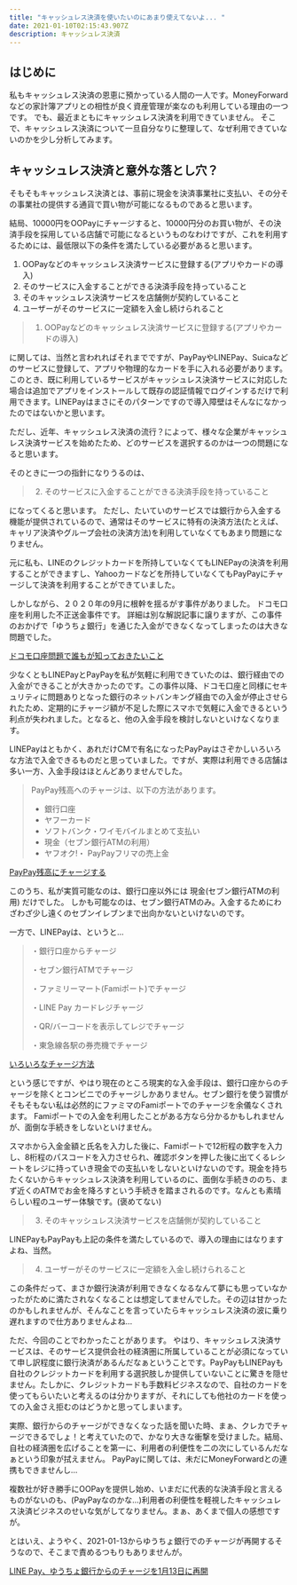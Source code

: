 ```yaml
---
title: "キャッシュレス決済を使いたいのにあまり使えてないよ... "
date: 2021-01-10T02:15:43.907Z
description: キャッシュレス決済
---
```

## はじめに

私もキャッシュレス決済の恩恵に預かっている人間の一人です。MoneyForwardなどの家計簿アプリとの相性が良く資産管理が楽なのも利用している理由の一つです。
でも、最近まともにキャッシュレス決済を利用できていません。
そこで、キャッシュレス決済について一旦自分なりに整理して、なぜ利用できていないのかを少し分析してみます。

## キャッシュレス決済と意外な落とし穴？

そもそもキャッシュレス決済とは、事前に現金を決済事業社に支払い、その分その事業社の提供する通貨で買い物が可能になるものであると思います。

結局、10000円をOOPayにチャージすると、10000円分のお買い物が、その決済手段を採用している店舗で可能になるというものなわけですが、これを利用するためには、最低限以下の条件を満たしている必要があると思います。

1. OOPayなどのキャッシュレス決済サービスに登録する(アプリやカードの導入)
2. そのサービスに入金することができる決済手段を持っていること
3. そのキャッシュレス決済サービスを店舗側が契約していること
4. ユーザーがそのサービスに一定額を入金し続けられること

> 1. OOPayなどのキャッシュレス決済サービスに登録する(アプリやカードの導入)

に関しては、当然と言われればそれまでですが、PayPayやLINEPay、Suicaなどのサービスに登録して、アプリや物理的なカードを手に入れる必要があります。このとき、既に利用しているサービスがキャッシュレス決済サービスに対応した場合は追加でアプリをインストールして既存の認証情報でログインするだけで利用できます。LINEPayはまさにそのパターンですので導入障壁はそんなになかったのではないかと思います。

ただし、近年、キャッシュレス決済の流行？によって、様々な企業がキャッシュレス決済サービスを始めたため、どのサービスを選択するのかは一つの問題になると思います。

そのときに一つの指針になりうるのは、

> 2. そのサービスに入金することができる決済手段を持っていること

になってくると思います。
ただし、たいていのサービスでは銀行から入金する機能が提供されているので、通常はそのサービスに特有の決済方法(たとえば、キャリア決済やグループ会社の決済方法)を利用していなくてもあまり問題になりません。

元に私も、LINEのクレジットカードを所持していなくてもLINEPayの決済を利用することができますし、Yahooカードなどを所持していなくてもPayPayにチャージして決済を利用することができていました。

しかしながら、２０２０年の9月に根幹を揺るがす事件がありました。
ドコモ口座を利用した不正送金事件です。
詳細は別な解説記事に譲りますが、この事件のおかげで「ゆうちょ銀行」を通じた入金ができなくなってしまったのは大きな問題でした。

[ドコモ口座問題で誰もが知っておきたいこと](https://www.itmedia.co.jp/news/articles/2009/16/news047.html)

少なくともLINEPayとPayPayを私が気軽に利用できていたのは、銀行経由での入金ができることが大きかったのです。この事件以降、ドコモ口座と同様にセキュリティに問題ありとなった銀行のネットバンキング経由での入金が停止させられたため、定期的にチャージ額が不足した際にスマホで気軽に入金できるという利点が失われました。となると、他の入金手段を検討しないといけなくなります。

LINEPayはともかく、あれだけCMで有名になったPayPayはさぞかしいろいろな方法で入金できるものだと思っていました。ですが、実際は利用できる店舗は多い一方、入金手段はほとんどありませんでした。

> PayPay残高へのチャージは、以下の方法があります。
>
> * 銀行口座
> * ヤフーカード
> * ソフトバンク・ワイモバイルまとめて支払い
> * 現金（セブン銀行ATMの利用）
> * ヤフオク!・ PayPayフリマの売上金 

[PayPay残高にチャージする](https://paypay.ne.jp/guide/charge/)

このうち、私が実質可能なのは、銀行口座以外には 現金(セブン銀行ATMの利用) だけでした。
しかも可能なのは、セブン銀行ATMのみ。入金するためにわざわざ少し遠くのセブンイレブンまで出向かないといけないのです。

一方で、LINEPayは、というと...

> ・銀行口座からチャージ
>
>  ・セブン銀行ATMでチャージ
>
>  ・ファミリーマート(Famiポート)でチャージ
>
>  ・LINE Pay カードレジチャージ
>
>  ・QR/バーコードを表示してレジでチャージ
>
>  ・東急線各駅の券売機でチャージ

[いろいろなチャージ方法](http://pay-blog.line.me/archives/73993240.html#topic5)

という感じですが、やはり現在のところ現実的な入金手段は、銀行口座からのチャージを除くとコンビニでのチャージしかありません。セブン銀行を使う習慣がそもそもない私は必然的にファミマのFamiポートでのチャージを余儀なくされます。
Famiポートでの入金を利用したことがある方なら分かるかもしれませんが、面倒な手続きをしないといけません。

スマホから入金金額と氏名を入力した後に、Famiポートで12桁程の数字を入力し、8桁程のパスコードを入力させられ、確認ボタンを押した後に出てくるレシートをレジに持っていき現金での支払いをしないといけないのです。現金を持ちたくないからキャッシュレス決済を利用しているのに、面倒な手続きののち、まず近くのATMでお金を降ろすという手続きを踏まされるのです。なんとも素晴らしい程のユーザー体験です。(褒めてない)

> 3. そのキャッシュレス決済サービスを店舗側が契約していること

LINEPayもPayPayも上記の条件を満たしているので、導入の理由にはなりますよね、当然。

> 4. ユーザーがそのサービスに一定額を入金し続けられること

この条件だって、まさか銀行決済が利用できなくなるなんて夢にも思っていなかったがために満たされなくなることは想定してませんでした。その辺は甘かったのかもしれませんが、そんなことを言っていたらキャッシュレス決済の波に乗り遅れますので仕方ありませんよね...

ただ、今回のことでわかったことがあります。
やはり、キャッシュレス決済サービスは、そのサービス提供会社の経済圏に所属していることが必須になっていて申し訳程度に銀行決済があるんだなぁということです。PayPayもLINEPayも自社のクレジットカードを利用する選択肢しか提供していないことに驚きを隠せません。たしかに、クレジットカードも手数料ビジネスなので、自社のカードを使ってもらいたいと考えるのは分かりますが、それにしても他社のカードを使っての入金さえ拒むのはどうかと思ってしまいます。

実際、銀行からのチャージができなくなった話を聞いた時、まぁ、クレカでチャージできるでしょ！と考えていたので、かなり大きな衝撃を受けました。結局、自社の経済圏を広げることを第一に、利用者の利便性を二の次にしているんだなぁという印象が拭えません。
PayPayに関しては、未だにMoneyForwardとの連携もできませんし... 

複数社が好き勝手にOOPayを提供し始め、いまだに代表的な決済手段と言えるものがないのも、(PayPayなのかな...)利用者の利便性を軽視したキャッシュレス決済ビジネスのせいな気がしてなりません。まぁ、あくまで個人の感想ですが。

とはいえ、ようやく、2021-01-13からゆうちょ銀行でのチャージが再開するそうなので、そこまで責めるつもりもありませんが。

[LINE Pay、ゆうちょ銀行からのチャージを1月13日に再開](https://japanese.engadget.com/line-pay-090538432.html)